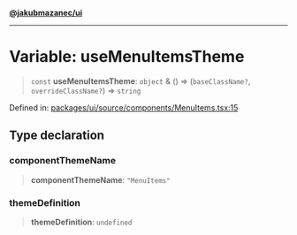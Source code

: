 [**@jakubmazanec/ui**](../README.md)

---

# Variable: useMenuItemsTheme

> `const` **useMenuItemsTheme**: `object` & () => (`baseClassName?`, `overrideClassName?`) =>
> `string`

Defined in:
[packages/ui/source/components/MenuItems.tsx:15](https://github.com/jakubmazanec/tools/blob/6fe16df773d5da14c29261ea934e72b3f99fabb7/packages/ui/source/components/MenuItems.tsx#L15)

## Type declaration

### componentThemeName

> **componentThemeName**: `"MenuItems"`

### themeDefinition

> **themeDefinition**: `undefined`
